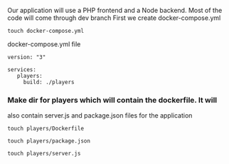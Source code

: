 Our application will use a PHP frontend and a Node backend.
Most of the code will come through dev branch
First we create docker-compose.yml
```
touch docker-compose.yml
```

docker-compose.yml file
```
version: "3"

services: 
   players:
     build: ./players

```



### Make dir for players which will contain the dockerfile. It will
also contain server.js and package.json files for the application

```
touch players/Dockerfile
```
```
touch players/package.json
```
```
touch players/server.js
```
